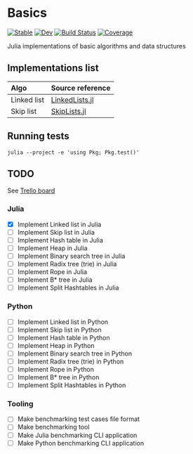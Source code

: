 # Basics

[![Stable](https://img.shields.io/badge/docs-stable-blue.svg)](https://agravier.github.io/Basics.jl/stable)
[![Dev](https://img.shields.io/badge/docs-dev-blue.svg)](https://agravier.github.io/Basics.jl/dev)
[![Build Status](https://github.com/agravier/Basics.jl/workflows/CI/badge.svg)](https://github.com/agravier/Basics.jl/actions)
[![Coverage](https://codecov.io/gh/agravier/Basics.jl/branch/master/graph/badge.svg)](https://codecov.io/gh/agravier/Basics.jl)

Julia implementations of basic algorithms and data structures

## Implementations list

|Algo|Source reference|
|:--|:--|
|Linked list|[LinkedLists.jl](src/LinkedLists.jl)|
|Skip list|[SkipLists.jl](src/SkipLists.jl)|


## Running tests

```shell
julia --project -e 'using Pkg; Pkg.test()'
```

## TODO

See [Trello board](https://trello.com/b/yR05sxc8/basicsjl-development)

### Julia

- [x] Implement Linked list in Julia
- [ ] Implement Skip list in Julia
- [ ] Implement Hash table in Julia
- [ ] Implement Heap in Julia
- [ ] Implement Binary search tree in Julia
- [ ] Implement Radix tree (trie) in Julia
- [ ] Implement Rope in Julia
- [ ] Implement B* tree in Julia
- [ ] Implement Split Hashtables in Julia

### Python

- [ ] Implement Linked list in Python
- [ ] Implement Skip list in Python
- [ ] Implement Hash table in Python
- [ ] Implement Heap in Python
- [ ] Implement Binary search tree in Python
- [ ] Implement Radix tree (trie) in Python
- [ ] Implement Rope in Python
- [ ] Implement B* tree in Python
- [ ] Implement Split Hashtables in Python

### Tooling

- [ ] Make benchmarking test cases file format
- [ ] Make benchmarking tool
- [ ] Make Julia benchmarking CLI application
- [ ] Make Python benchmarking CLI application

